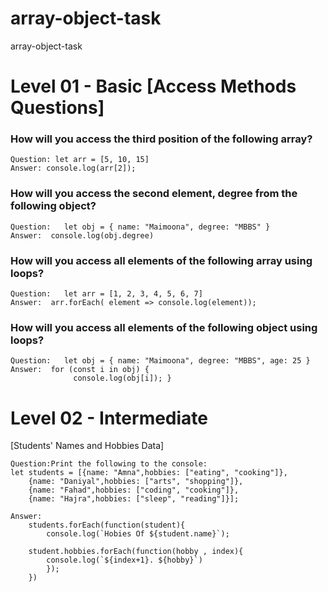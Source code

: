 # array-object-task
array-object-task

# Level 01 - Basic [Access Methods Questions]
### How will you access the third position of the following array?
```
Question: let arr = [5, 10, 15]
Answer: console.log(arr[2]);
```
### How will you access the second element, degree from the following object?
```
Question:   let obj = { name: "Maimoona", degree: "MBBS" }
Answer:  console.log(obj.degree)
```
### How will you access all elements of the following array using loops?
```
Question:   let arr = [1, 2, 3, 4, 5, 6, 7]
Answer:  arr.forEach( element => console.log(element));
```
### How will you access all elements of the following object using loops?
```
Question:   let obj = { name: "Maimoona", degree: "MBBS", age: 25 }
Answer:  for (const i in obj) {
              console.log(obj[i]); }
```
# Level 02 - Intermediate 
[Students' Names and Hobbies Data]
```
Question:Print the following to the console:
let students = [{name: "Amna",hobbies: ["eating", "cooking"]},
    {name: "Daniyal",hobbies: ["arts", "shopping"]},
    {name: "Fahad",hobbies: ["coding", "cooking"]},
    {name: "Hajra",hobbies: ["sleep", "reading"]}];

Answer:
    students.forEach(function(student){
        console.log(`Hobies Of ${student.name}`);

    student.hobbies.forEach(function(hobby , index){
        console.log(`${index+1}. ${hobby}`)
        });
    })
```
